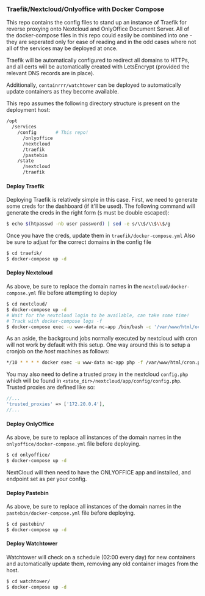 ### Traefik/Nextcloud/Onlyoffice with Docker Compose

This repo contains the config files to stand up an instance of Traefik for reverse proxying onto Nextcloud and OnlyOffice Document Server. All of the docker-compose files in this repo could easily be combined into one - they are seperated only for ease of reading and in the odd cases where not all of the services may be deployed at once.

Traefik will be automatically configured to redirect all domains to HTTPs, and all certs will be automatically created with LetsEncrypt (provided the relevant DNS records are in place).

Additionally, `containrrr/watchtower` can be deployed to automatically update containers as they become available.

This repo assumes the following directory structure is present on the deployment host:

```bash
/opt
  /services
    /config       # This repo!
      /onlyoffice
      /nextcloud
      /traefik
      /pastebin
    /state
      /nextcloud
      /traefik
```

#### Deploy Traefik

Deploying Traefik is relatively simple in this case. First, we need to generate some creds for the dashboard (if it'll be used). The following command will generate the creds in the right form (`$` must be double escaped):

```bash
$ echo $(htpasswd -nb user password) | sed -e s/\\$/\\$\\$/g
```

Once you have the creds, update them in `traefik/docker-compose.yml` Also be sure to adjust for the correct domains in the config file

```bash
$ cd traefik/
$ docker-compose up -d
```

#### Deploy Nextcloud

As above, be sure to replace the domain names in the `nextcloud/docker-compose.yml` file before attempting to deploy

```bash
$ cd nextcloud/
$ docker-compose up -d
# Wait for the nextcloud login to be available, can take some time!
# Track with docker-compose logs -f
$ docker-compose exec -u www-data nc-app /bin/bash -c '/var/www/html/occ config:system:set overwriteprotocol --value "https"'
```

As an aside, the background jobs normally executed by nextcloud with cron will not work by default with this setup. One way around this is to setup a cronjob on the _host_ machines as follows:

```bash
*/10 * * * * docker exec -u www-data nc-app php -f /var/www/html/cron.php
```

You may also need to define a trusted proxy in the nextcloud `config.php` which will be found in `<state_dir>/nextcloud/app/config/config.php`. Trusted proxies are defined like so:

```php
//...
'trusted_proxies' => ['172.20.0.4'],
//...
```

#### Deploy OnlyOffice

As above, be sure to replace all instances of the domain names in the `onlyoffice/docker-compose.yml` file before deploying.

```bash
$ cd onlyoffice/
$ docker-compose up -d
```

NextCloud will then need to have the ONLYOFFICE app and installed, and endpoint set as per your config.

#### Deploy Pastebin

As above, be sure to replace all instances of the domain names in the `pastebin/docker-compose.yml` file before deploying.

```bash
$ cd pastebin/
$ docker-compose up -d
```

#### Deploy Watchtower

Watchtower will check on a schedule (02:00 every day) for new containers and automatically update them, removing any old container images from the host.

```bash
$ cd watchtower/
$ docker-compose up -d
```
